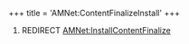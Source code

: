 +++
title = 'AMNet:ContentFinalizeInstall'
+++

1.  REDIRECT
    [AMNet:InstallContentFinalize](AMNet:InstallContentFinalize "wikilink")
